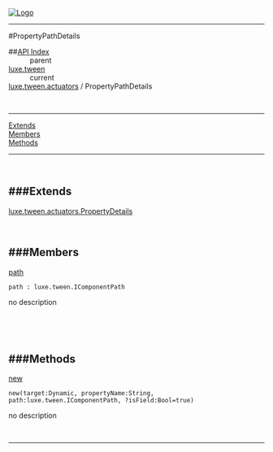 
[![Logo](../../../../images/logo.png)](../../../../index.html)

---

#PropertyPathDetails


##[API Index](../../../../api/index.html#luxe.tween)   
&emsp;&emsp;&emsp;parent    
[luxe.tween](../)     
&emsp;&emsp;&emsp;current    
[luxe.tween.actuators](./) / PropertyPathDetails

<br/>

---


[Extends](#Extends)   
[Members](#Members)   
[Methods](#Methods)   


---

&nbsp;   

<a class="lift" name="Extends" ></a>
###Extends   
---
<a class="lift" name="luxe.tween.actuators.PropertyDetails" href="{{{rel_path}}}api/luxe/tween/actuators/PropertyDetails.html">luxe.tween.actuators.PropertyDetails</a>

&nbsp;   

<a class="lift" name="Members" ></a>
###Members   
---
<a class="lift" name="path" href="#path">path</a>



`path : luxe.tween.IComponentPath`

<span class="small_desc_flat"> no description </span>   

&nbsp;   

&nbsp;   

<a class="lift" name="Methods" ></a>
###Methods   
---
<a class="lift" name="new" href="#new">new</a>



`new(target:Dynamic, propertyName:String, path:luxe.tween.IComponentPath, ?isField:Bool=true) `

<span class="small_desc_flat"> no description </span>   



&nbsp;
&nbsp;
&nbsp;

---  


&nbsp;   
&nbsp;   